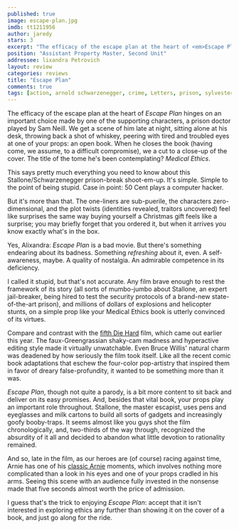 ```yaml
---
published: true
image: escape-plan.jpg
imdb: tt1211956
author: jaredy 
stars: 3
excerpt: "The efficacy of the escape plan at the heart of <em>Escape Plan</em> hinges on an important choice made by one of the supporting characters, a prison doctor played by Sam Neill."
position: "Assistant Property Master, Second Unit"
addressee: lixandra Petrovich
layout: review
categories: reviews
title: "Escape Plan"
comments: true
tags: [action, arnold schwarzenegger, crime, Letters, prison, sylvester stallone]
---
```

The efficacy of the escape plan at the heart of _Escape Plan_ hinges on an important choice made by one of the supporting characters, a prison doctor played by Sam Neill. We get a scene of him late at night, sitting alone at his desk, throwing back a shot of whiskey, peering with tired and troubled eyes at one of your props: an open book. When he closes the book (having come, we assume, to a difficult compromise), we a cut to a close-up of the cover. The title of the tome he's been contemplating? _Medical Ethics_.

This says pretty much everything you need to know about this Stallone/Schwarzenegger prison-break shoot-em-up. It's simple. Simple to the point of being stupid. Case in point: 50 Cent plays a computer hacker.

But it's more than that. The one-liners are sub-puerile, the characters zero-dimensional, and the plot twists (identities revealed, traitors uncovered) feel like surprises the same way buying yourself a Christmas gift feels like a surprise; you may briefly forget that you ordered it, but when it arrives you know exactly what's in the box.

Yes, Alixandra: _Escape Plan_ is a bad movie. But there's something endearing about its badness. Something _refreshing_ about it, even. A self-awareness, maybe. A quality of nostalgia. An admirable competence in its deficiency.

I called it stupid, but that's not accurate. Any film brave enough to rest the framework of its story (all sorts of mumbo-jumbo about Stallone, an expert jail-breaker, being hired to test the security protocols of a brand-new state-of-the-art prison), and millions of dollars of explosions and helicopter stunts, on a simple prop like your Medical Ethics book is utterly convinced of its virtues.

Compare and contrast with the [fifth Die Hard][1] film, which came out earlier this year. The faux-Greengrassian shaky-cam madness and hyperactive editing style made it virtually unwatchable. Even Bruce Willis' natural charm was deadened by how seriously the film took itself. Like all the recent comic book adaptations that eschew the four-color pop-artistry that inspired them in favor of dreary false-profundity, it wanted to be something more than it was.  

   [1]: /content/2013/2/15/a-good-day-to-die-hard.html

_Escape Plan_, though not quite a parody, is a bit more content to sit back and deliver on its easy promises. And, besides that vital book, your props play an important role throughout. Stallone, the master escapist, uses pens and eyeglasses and milk cartons to build all sorts of gadgets and increasingly goofy booby-traps. It seems almost like you guys shot the film chronologically, and, two-thirds of the way through, recognized the absurdity of it all and decided to abandon what little devotion to rationality remained.

And so, late in the film, as our heroes are (of course) racing against time, Arnie has one of his [classic Arnie][2] moments, which involves nothing more complicated than a look in his eyes and one of your props cradled in his arms. Seeing this scene with an audience fully invested in the nonsense made that five seconds almost worth the price of admission.

   [2]: http://bit.ly/SJ5FYy

I guess that's the trick to enjoying _Escape Plan_: accept that it isn't interested in exploring ethics any further than showing it on the cover of a book, and just go along for the ride.

